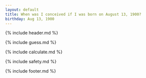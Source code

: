 ```yaml
---
layout: default
title: When was I conceived if I was born on August 13, 1900?
birthday: Aug 13, 1900
---
```


{% include header.md %}

{% include guess.md %}

{% include calculate.md %}

{% include safety.md %}

{% include footer.md %}



